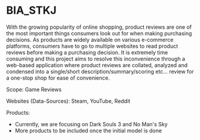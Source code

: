 # BIA_STKJ 

With the growing popularity of online shopping, product reviews are one of the most important things consumers look out for when making purchasing decisions. As products are widely available on various e-commerce platforms, consumers have to go to multiple websites to read product reviews before making a purchasing decision. It is extremely time consuming and this project aims to resolve this inconvenience through a web-based application where product reviews are collated, analyzed and condensed into a single/short description/summary/scoring etc… review for a one-stop shop for ease of convenience.

Scope: Game Reviews

Websites (Data-Sources): Steam, YouTube, Reddit

Products: 
- Currently, we are focusing on Dark Souls 3 and No Man's Sky
- More products to be included once the initial model is done
